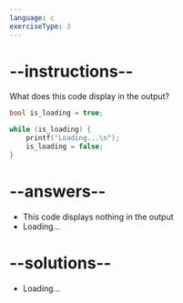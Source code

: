 ```yaml
---
language: c
exerciseType: 3
---
```


# --instructions--

What does this code display in the output?
```c
bool is_loading = true;

while (is_loading) {
    printf("Loading...\n");
    is_loading = false;
}
```

# --answers--

- This code displays nothing in the output
- Loading...

# --solutions--

- Loading...
